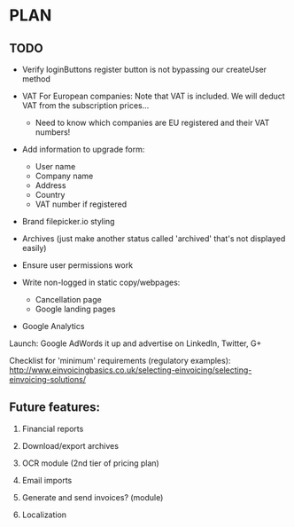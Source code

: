 PLAN
====

TODO
----

- Verify loginButtons register button is not bypassing our createUser method

- VAT For European companies: Note that VAT is included. We will deduct VAT from the subscription prices...
  - Need to know which companies are EU registered and their VAT numbers!

- Add information to upgrade form:
	- User name
	- Company name
	- Address
	- Country
	- VAT number if registered

- Brand filepicker.io styling

- Archives (just make another status called 'archived' that's not displayed easily)

- Ensure user permissions work

- Write non-logged in static copy/webpages:
	- Cancellation page
	- Google landing pages

- Google Analytics

Launch: Google AdWords it up and advertise on LinkedIn, Twitter, G+

Checklist for 'minimum' requirements (regulatory examples): http://www.einvoicingbasics.co.uk/selecting-einvoicing/selecting-einvoicing-solutions/

Future features:
----------------

1. Financial reports

2. Download/export archives

3. OCR module (2nd tier of pricing plan)

4. Email imports

5. Generate and send invoices? (module)

6. Localization
